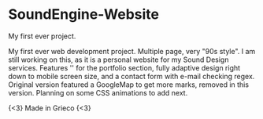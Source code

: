 # SoundEngine-Website
My first ever project.

My first ever web development project. Multiple page, very "90s style". I am still working on this, as it 
is a personal website for my Sound Design services. Features '<iframes>' for the portfolio section, fully adaptive design
right down to mobile screen size, and a contact form with e-mail checking regex. Original version featured a GoogleMap
to get more marks, removed in this version. Planning on some CSS animations to add next.

{<3} Made in Grieco {<3}

